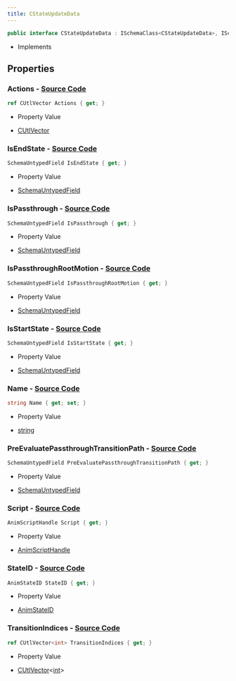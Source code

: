 ```yaml
---
title: CStateUpdateData
---
```


```csharp
public interface CStateUpdateData : ISchemaClass<CStateUpdateData>, ISchemaField, ISchemaClass, INativeHandle
```

- Implements

## Properties

### **Actions** - [Source Code](https://github.com/swiftly-solution/swiftlys2/blob/main/managed/src/SwiftlyS2.Generated/Schemas/Interfaces/CStateUpdateData.cs#L23)

```csharp
ref CUtlVector Actions { get; }
```

- Property Value

- [CUtlVector](/docs/api/)

### **IsEndState** - [Source Code](https://github.com/swiftly-solution/swiftlys2/blob/main/managed/src/SwiftlyS2.Generated/Schemas/Interfaces/CStateUpdateData.cs#L31)

```csharp
SchemaUntypedField IsEndState { get; }
```

- Property Value

- [SchemaUntypedField](/docs/api/shared/schemas/schemauntypedfield)

### **IsPassthrough** - [Source Code](https://github.com/swiftly-solution/swiftlys2/blob/main/managed/src/SwiftlyS2.Generated/Schemas/Interfaces/CStateUpdateData.cs#L34)

```csharp
SchemaUntypedField IsPassthrough { get; }
```

- Property Value

- [SchemaUntypedField](/docs/api/shared/schemas/schemauntypedfield)

### **IsPassthroughRootMotion** - [Source Code](https://github.com/swiftly-solution/swiftlys2/blob/main/managed/src/SwiftlyS2.Generated/Schemas/Interfaces/CStateUpdateData.cs#L37)

```csharp
SchemaUntypedField IsPassthroughRootMotion { get; }
```

- Property Value

- [SchemaUntypedField](/docs/api/shared/schemas/schemauntypedfield)

### **IsStartState** - [Source Code](https://github.com/swiftly-solution/swiftlys2/blob/main/managed/src/SwiftlyS2.Generated/Schemas/Interfaces/CStateUpdateData.cs#L28)

```csharp
SchemaUntypedField IsStartState { get; }
```

- Property Value

- [SchemaUntypedField](/docs/api/shared/schemas/schemauntypedfield)

### **Name** - [Source Code](https://github.com/swiftly-solution/swiftlys2/blob/main/managed/src/SwiftlyS2.Generated/Schemas/Interfaces/CStateUpdateData.cs#L16)

```csharp
string Name { get; set; }
```

- Property Value

- [string](https://learn.microsoft.com/dotnet/api/system.string)

### **PreEvaluatePassthroughTransitionPath** - [Source Code](https://github.com/swiftly-solution/swiftlys2/blob/main/managed/src/SwiftlyS2.Generated/Schemas/Interfaces/CStateUpdateData.cs#L40)

```csharp
SchemaUntypedField PreEvaluatePassthroughTransitionPath { get; }
```

- Property Value

- [SchemaUntypedField](/docs/api/shared/schemas/schemauntypedfield)

### **Script** - [Source Code](https://github.com/swiftly-solution/swiftlys2/blob/main/managed/src/SwiftlyS2.Generated/Schemas/Interfaces/CStateUpdateData.cs#L18)

```csharp
AnimScriptHandle Script { get; }
```

- Property Value

- [AnimScriptHandle](/docs/api/shared/schemadefinitions/animscripthandle)

### **StateID** - [Source Code](https://github.com/swiftly-solution/swiftlys2/blob/main/managed/src/SwiftlyS2.Generated/Schemas/Interfaces/CStateUpdateData.cs#L25)

```csharp
AnimStateID StateID { get; }
```

- Property Value

- [AnimStateID](/docs/api/shared/schemadefinitions/animstateid)

### **TransitionIndices** - [Source Code](https://github.com/swiftly-solution/swiftlys2/blob/main/managed/src/SwiftlyS2.Generated/Schemas/Interfaces/CStateUpdateData.cs#L20)

```csharp
ref CUtlVector<int> TransitionIndices { get; }
```

- Property Value

- [CUtlVector](/docs/api/-1)<[int](https://learn.microsoft.com/dotnet/api/system.int32)>

